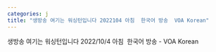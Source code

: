 ```yaml
---
categories: j
title: "생방송 여기는 워싱턴입니다 2022104 아침  한국어 방송  VOA Korean"
---
```

생방송 여기는 워싱턴입니다 2022/10/4 아침&nbsp;&nbsp;한국어 방송 - VOA Korean